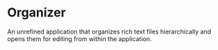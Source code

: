# Organizer
An unrefined application that organizes rich text files hierarchically and opens them for editing from within the application. 
